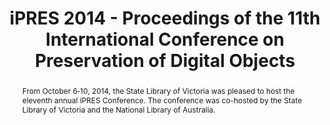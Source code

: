 ---
abstract: 'From October 6‐10, 2014, the State Library of Victoria was pleased to host
  the eleventh annual iPRES Conference. The conference was co-hosted by the State
  Library of Victoria and the National Library of Australia. '
creators:
- Knight, Steve
- King, Ross
- McKinney, Peter
- Pearson, David
- O'Meara, Erin
- Lee, Christopher
- Coates, Serena
date: null
document_url: https://services.phaidra.univie.ac.at/api/object/o:378066/download
grand_parent: iPRES
institutions: []
keywords:
- conferences
- state library of victoria
- national library of australia
- melbourne
- australia
- digital preservation
landing_page_url: https://phaidra.univie.ac.at/o:378066
language: eng
layout: publication
license: CC BY-NC-SA 3.0 AT
notes_url: null
parent: iPRES 2014
presentation_url: null
publication_type: proceedings
size: 39353324
source_name: iPRES
title: iPRES 2014 - Proceedings of the 11th International Conference on Preservation
  of Digital Objects
year: 2014
---